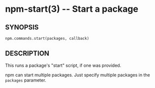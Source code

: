npm-start(3) -- Start a package
===============================










<extoc></extoc>

## SYNOPSIS

    npm.commands.start(packages, callback)

## DESCRIPTION

This runs a package's "start" script, if one was provided.

npm can start multiple packages. Just specify multiple packages in the
`packages` parameter.
